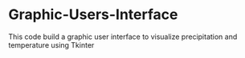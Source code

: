 # Graphic-Users-Interface
This code build a graphic user interface to visualize precipitation and temperature using Tkinter
